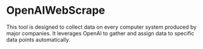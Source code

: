 # OpenAIWebScrape
This tool is designed to collect data on every computer system produced by major companies.  It leverages OpenAI to gather and assign data to specific data points automatically.
